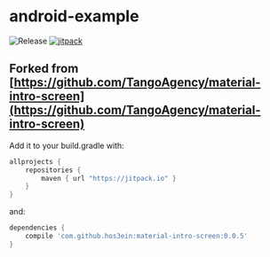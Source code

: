 # android-example

![Release](https://img.shields.io/github/release/hos3ein/material-intro-screen.svg?maxAge=1592000)
[![jitpack](https://jitpack.io/v/hos3ein/material-intro-screen.svg)](https://jitpack.io/#hos3ein/material-intro-screen)

## Forked from [https://github.com/TangoAgency/material-intro-screen](https://github.com/TangoAgency/material-intro-screen)

Add it to your build.gradle with:
```gradle
allprojects {
    repositories {
        maven { url "https://jitpack.io" }
    }
}
```
and:

```gradle
dependencies {
    compile 'com.github.hos3ein:material-intro-screen:0.0.5'
}
```